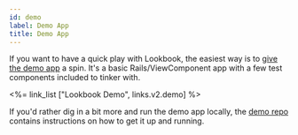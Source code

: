 ```yaml
---
id: demo
label: Demo App
title: Demo App
---
```



If you want to have a quick play with Lookbook, the easiest way is to [give the demo app](<%= links.v2.demo %>) a spin. It's a basic Rails/ViewComponent app with a few test components included to tinker with.

<%= link_list ["Lookbook Demo", links.v2.demo] %>

If you'd rather dig in a bit more and run the demo app locally, the [demo repo](<%= links.v2.demo_repo %>) contains instructions on how to get it up and running.
